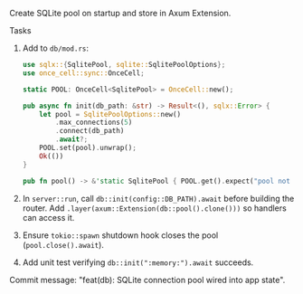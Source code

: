 Create SQLite pool on startup and store in Axum Extension.

Tasks
1. Add to `db/mod.rs`:
   ```rust
   use sqlx::{SqlitePool, sqlite::SqlitePoolOptions};
   use once_cell::sync::OnceCell;

   static POOL: OnceCell<SqlitePool> = OnceCell::new();

   pub async fn init(db_path: &str) -> Result<(), sqlx::Error> {
       let pool = SqlitePoolOptions::new()
           .max_connections(5)
           .connect(db_path)
           .await?;
       POOL.set(pool).unwrap();
       Ok(())
   }

   pub fn pool() -> &'static SqlitePool { POOL.get().expect("pool not init") }
   ```

2. In `server::run`, call `db::init(config::DB_PATH).await` before building the router. Add `.layer(axum::Extension(db::pool().clone()))` so handlers can access it.

3. Ensure `tokio::spawn` shutdown hook closes the pool (`pool.close().await`).

4. Add unit test verifying `db::init(":memory:").await` succeeds.

Commit message: "feat(db): SQLite connection pool wired into app state".
